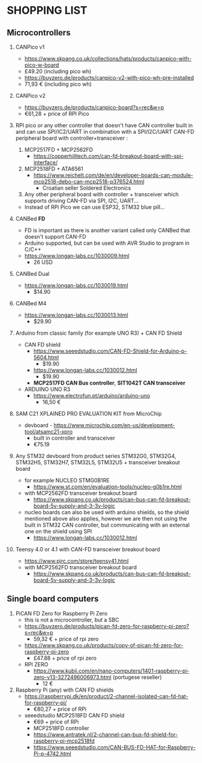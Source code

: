 # SHOPPING LIST
## Microcontrollers

1. CANPico v1
	- https://www.skpang.co.uk/collections/hats/products/canpico-with-pico-w-board
	- £49.20 (including pico wh)
	- https://buyzero.de/products/canpico-v2-with-pico-wh-pre-installed
	- 71,93 € (including pico wh)
2. CANPico v2 
	- https://buyzero.de/products/canpico-board?s=rec&w=p
	- €61,28 + price of RPI Pico

3. RPI pico or any other controller that doesn't have CAN controller built in and can use SPI/IC2/UART in combination with a SPI/I2C/UART CAN-FD peripheral board with controller+transceiver :
	1. MCP2517FD + MCP2562FD
		- https://copperhilltech.com/can-fd-breakout-board-with-spi-interface/
	2. MCP2518FD + ATA6561
		- https://www.reichelt.com/de/en/developer-boards-can-module-mcp2518-debo-can-mcp2518-p376524.html
			- Croatian seller Soldered Electronics
	3. Any other peripheral board with controller + transceiver which supports driving CAN-FD via SPI, I2C, UART...
	- Instead of RPi Pico we can use ESP32, STM32 blue pill...

5. CANBed **FD**
	- FD is important as there is another variant called only CANBed that doesn't support CAN-FD
	- Arduino supported, but can be used with AVR Studio to program in C/C++
	- https://www.longan-labs.cc/1030009.html
		- 26 USD
6. CANBed Dual
	- https://www.longan-labs.cc/1030019.html
		- $14.90
7. CANBed M4
	- https://www.longan-labs.cc/1030013.html
		- $29.90
8. Arduino from classic family (for example UNO R3) + CAN FD Shield
	- CAN FD shield
		- https://www.seeedstudio.com/CAN-FD-Shield-for-Arduino-p-5604.html
			- $19.90
		- https://www.longan-labs.cc/1030012.html
			- $19.90
		- **MCP2517FD CAN Bus controller**, **SIT1042T CAN transceiver**
	- ARDUINO UNO R3
		- https://www.electrofun.pt/arduino/arduino-uno
			- 16,50 €
10. SAM C21 XPLAINED PRO EVALUATION KIT from MicroChip
	- devboard -  https://www.microchip.com/en-us/development-tool/atsamc21-xpro
		- built in controller and transceiver
		- €75.19
11. Any STM32 devboard from product series STM32G0, STM32G4, STM32H5, STM32H7, STM32L5, STM32U5 + transceiver breakout board
	- for example NUCLEO STMG0B1RE
		- https://www.st.com/en/evaluation-tools/nucleo-g0b1re.html
	- with MCP2562FD transceiver breakout board
		- https://www.skpang.co.uk/products/can-bus-can-fd-breakout-board-5v-supply-and-3-3v-logic
	- nucleo boards can also be used with arduino shields, so the shield mentioned above also applies, however we are then not using the built in STM32 CAN controller, but communicating with an external one on the shield using SPI
		- https://www.longan-labs.cc/1030012.html
12. Teensy 4.0 or 4.1 with CAN-FD transceiver breakout board
	- https://www.pjrc.com/store/teensy41.html
	- with MCP2562FD transceiver breakout board
		- https://www.skpang.co.uk/products/can-bus-can-fd-breakout-board-5v-supply-and-3-3v-logic

## Single board computers

1. PiCAN FD Zero for Raspberry Pi Zero
	- this is not a microcontroller, but a SBC
	- https://buyzero.de/products/pican-fd-zero-for-raspberry-pi-zero?s=rec&w=p
		- 59,32 € + price of rpi zero
	- https://www.skpang.co.uk/products/copy-of-pican-fd-zero-for-raspberry-pi-zero
		- £47.88 + price of rpi zero
	- RPI ZERO
		- https://www.kubii.com/en/nano-computers/1401-raspberry-pi-zero-v13-3272496006973.html (portugese reseller)
			- 12 €
2. Raspberry Pi (any) with CAN FD shields
	- https://raspberrypi.dk/en/product/2-channel-isolated-can-fd-hat-for-raspberry-pi/
		- €80,27 + price of RPi
	- seeedstudio MCP2518FD CAN FD shield
		- €69 + price of RPi
		- MCP2518FD controller
		- https://www.antratek.nl/2-channel-can-bus-fd-shield-for-raspberry-pi-mcp2518fd
		- https://www.seeedstudio.com/CAN-BUS-FD-HAT-for-Raspberry-Pi-p-4742.html
	